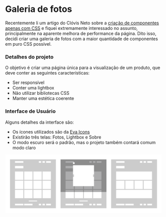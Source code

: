 # Galeria de fotos

Recentemente li um artigo do Clóvis Neto sobre a [criação de componentes apenas com CSS](https://clovisdasilvaneto.github.io/criando-componentes-apenas-com-css) e fiquei extremamente interessado no assunto, principalmente na aparente melhora de performance da página. Dito isso, decidi criar uma galeria de fotos com a maior quantidade de componentes em puro CSS possível.

### Detalhes do projeto

O objetivo é criar uma página única para a visualização de um produto, que deve conter as seguintes características:

- Ser responsível
- Conter uma lightbox
- Não utilizar bibliotecas CSS
- Manter uma estética coerente

### Interface de Usuário

Alguns detalhes da interface são:

- Os ícones utilizados são da [Eva Icons](https://akveo.github.io/eva-icons/#/)
- Existirão três telas: Fotos, Lightbox e Sobre
- O modo escuro será o padrão, mas o projeto também contará comum modo claro

![Wireframe](./resources/images/wireframe-desktop.png)

